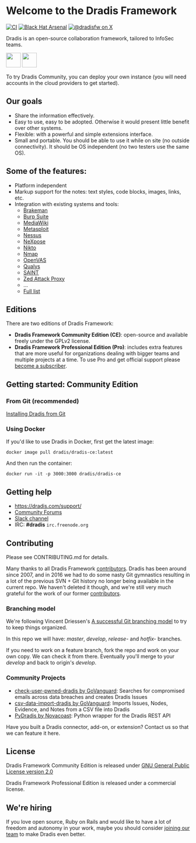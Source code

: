 # Welcome to the Dradis Framework

[![CI](https://github.com/dradis/dradis-ce/actions/workflows/ci.yml/badge.svg)](https://github.com/dradis/dradis-ce/actions/workflows/ci.yml)
[![Black Hat Arsenal](https://www.toolswatch.org/badges/arsenal/2016.svg)](https://www.blackhat.com/us-16/arsenal.html#dradis-framework)
[![@dradisfw on X](https://img.shields.io/twitter/follow/dradisfw?style=social)](https://twitter.com/dradisfw)

Dradis is an open-source collaboration framework, tailored to InfoSec teams.

<a href="https://heroku.com/deploy?template=https://github.com/dradis/dradis-ce/tree/develop" target="_blank"><img src="https://www.herokucdn.com/deploy/button.svg" height="40"></a>
<a href="https://cloud.digitalocean.com/apps/new?repo=https://github.com/dradis/dradis-ce/tree/develop" target="_blank"><img src="https://www.deploytodo.com/do-btn-blue.svg" height="40"></a>

To try Dradis Community, you can deploy your own instance (you will need accounts in the cloud providers to get started).

## Our goals

* Share the information effectively.
* Easy to use, easy to be adopted. Otherwise it would present little benefit over other systems.
* Flexible: with a powerful and simple extensions interface.
* Small and portable. You should be able to use it while on site (no outside connectivity). It should be OS independent (no two testers use the same OS).


## Some of the features:

* Platform independent
* Markup support for the notes: text styles, code blocks, images, links, etc.
* Integration with existing systems and tools:
  * [Brakeman](https://dradis.com/integrations/brakeman.html)
  * [Burp Suite](https://dradis.com/integrations/burp.html)
  * [MediaWiki](https://dradis.com/integrations/mediawiki.html)
  * [Metasploit](https://dradis.com/integrations/metasploit.html)
  * [Nessus](https://dradis.com/integrations/nessus.html)
  * [NeXpose](https://dradis.com/integrations/nexpose.html)
  * [Nikto](https://dradis.com/integrations/nikto.html)
  * [Nmap](https://dradis.com/integrations/nmap.html)
  * [OpenVAS](https://dradis.com/integrations/openvas.html)
  * [Qualys](https://dradis.com/integrations/qualys.html)
  * [SAINT](https://dradis.com/integrations/saint.html)
  * [Zed Attack Proxy](https://dradis.com/integrations/zap.html)
  * ...
  * [Full list](https://dradis.com/integrations/)


## Editions

There are two editions of Dradis Framework:

* **Dradis Framework Community Edition (CE)**: open-source and available freely under the GPLv2 license.
* **Dradis Framework Professional Edition (Pro)**: includes extra features that are more useful for organizations dealing with bigger teams and multiple projects at a time. To use Pro and get official support please [become a subscriber](https://dradis.com/).


## Getting started: Community Edition

### From Git (recommended)

[Installing Dradis from Git](https://dradis.com/ce/documentation/install_git.html)

### Using Docker

If you'd like to use Dradis in Docker, first get the latest image:

```
docker image pull dradis/dradis-ce:latest
```

And then run the container:

```
docker run -it -p 3000:3000 dradis/dradis-ce
```


## Getting help

* https://dradis.com/support/
* [Community Forums](https://discuss.dradisframework.org/)
* [Slack channel](https://evening-hamlet-4416.herokuapp.com/)
* IRC: **#dradis** `irc.freenode.org`


## Contributing

Please see CONTRIBUTING.md for details.

Many thanks to all Dradis Framework [contributors](https://github.com/dradis/dradis-ce/graphs/contributors). Dradis has been around since 2007, and in 2016 we had to do some nasty Git gymnastics resulting in a lot of the previous SVN + Git history no longer being available in the current repo. We haven't deleted it though, and we're still very much grateful for the work of our former [contributors](https://github.com/dradis/dradis-legacy/graphs/contributors).


### Branching model
We're following Vincent Driessen's [A successful Git branching model](http://nvie.com/posts/a-successful-git-branching-model/) to try to keep things organized.

In this repo we will have: *master*, *develop*, *release-* and *hotfix-* branches.

If you need to work on a feature branch, fork the repo and work on your own copy. We can check it from there. Eventually you'll merge to your *develop* and back to origin's *develop*.


### Community Projects

* [check-user-pwned-dradis by GoVanguard](https://github.com/GoVanguard/check-user-pwned-dradis): Searches for compromised emails across data breaches and creates Dradis Issues
* [csv-data-import-dradis by GoVanguard](https://github.com/GoVanguard/csv-data-import-dradis): Imports Issues, Nodes, Evidence, and Notes from a CSV file into Dradis
* [PyDradis by Novacoast](https://github.com/ncatlabs/pydradis): Python wrapper for the Dradis REST API

Have you built a Dradis connector, add-on, or extension? Contact us so that we can feature it here.


## License

Dradis Framework Community Edition is released under [GNU General Public License version 2.0](http://www.gnu.org/licenses/old-licenses/gpl-2.0.html)

Dradis Framework Professional Edition is released under a commercial license.


## We're hiring

If you love open source, Ruby on Rails and would like to have a lot of freedom and autonomy in your work, maybe you should consider [joining our team](https://dradis.com/careers.html) to make Dradis even better.
